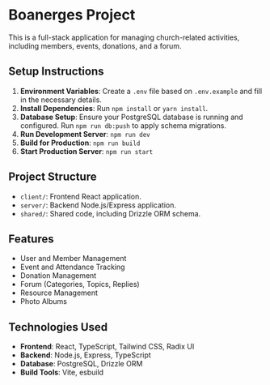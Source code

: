 # Boanerges Project

This is a full-stack application for managing church-related activities, including members, events, donations, and a forum.

## Setup Instructions

1.  **Environment Variables**: Create a `.env` file based on `.env.example` and fill in the necessary details.
2.  **Install Dependencies**: Run `npm install` or `yarn install`.
3.  **Database Setup**: Ensure your PostgreSQL database is running and configured. Run `npm run db:push` to apply schema migrations.
4.  **Run Development Server**: `npm run dev`
5.  **Build for Production**: `npm run build`
6.  **Start Production Server**: `npm run start`

## Project Structure

-   `client/`: Frontend React application.
-   `server/`: Backend Node.js/Express application.
-   `shared/`: Shared code, including Drizzle ORM schema.

## Features

-   User and Member Management
-   Event and Attendance Tracking
-   Donation Management
-   Forum (Categories, Topics, Replies)
-   Resource Management
-   Photo Albums

## Technologies Used

-   **Frontend**: React, TypeScript, Tailwind CSS, Radix UI
-   **Backend**: Node.js, Express, TypeScript
-   **Database**: PostgreSQL, Drizzle ORM
-   **Build Tools**: Vite, esbuild

